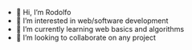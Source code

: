 - 👋 Hi, I’m Rodolfo
- 👀 I’m interested in web/software development
- 🌱 I’m currently learning web basics and algorithms
- 💞️ I’m looking to collaborate on any project


<!---
forod/forod is a ✨ special ✨ repository because its `README.md` (this file) appears on your GitHub profile.
You can click the Preview link to take a look at your changes.
--->
